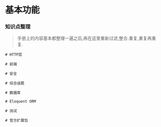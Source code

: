 # 基本功能

### 知识点整理

> 手册上的内容基本都整理一遍之后,再在这里重新过滤,整合.重复,重复再重复.

```
# HTTP层

```

```
# 前端

```

```
# 安全

```

```
# 综合话题
```

```
# 数据库
```

```
# Eloquent ORM
```

```
# 测试
```

```
# 官方扩展包
```



